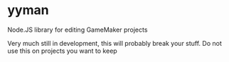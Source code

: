 # yyman
Node.JS library for editing GameMaker projects

Very much still in development, this will probably break your stuff. Do not use this on projects you want to keep